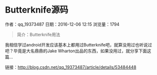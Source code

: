 # Butterknife源码
作者：qq_19373487
日期：2016-12-06 12:15
浏览量：1794
> 简介：Butterknife用法

我相信学过android开发应该基本上都用过Butterknife吧，就算没用过也听说过吧？毕竟是大名鼎鼎的Jake Wharton出品的东西，如果没用过，就分享下面这篇...

 链接：http://blog.csdn.net/qq_19373487/article/details/53484448
